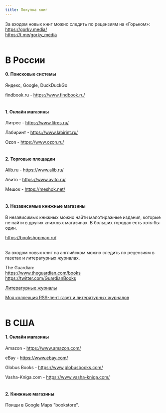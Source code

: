 ```yaml
---
title: Покупка книг
---
```


За входом новых книг можно следить по рецензиям на «Горьком»:<br>
<https://gorky.media/><br>
<https://t.me/gorky_media>
<br><br>

# В России

#### 0. Поисковые системы

Яндекс, Google, DuckDuckGo

findbook.ru - <https://www.findbook.ru/>
<br><br>

#### 1. Онлайн магазины

Литрес - <https://www.litres.ru/>

Лабиринт - <https://www.labirint.ru/>

Ozon - <https://www.ozon.ru/>
<br><br>

#### 2. Торговые площадки

Alib.ru - <https://www.alib.ru/>

Авито - <https://www.avito.ru/>

Мешок - <https://meshok.net/>
<br><br>

#### 3. Независимые книжные магазины

В независимых книжных можно найти малотиражные издания, которые не найти в других книжных магазинах. В больших городах есть хотя бы один.

<https://bookshopmap.ru/>
<br><br>

За входом новых книг на английском можно следить по рецензиям в газетах и литературных журналах.

The Guardian:<br>
<https://www.theguardian.com/books><br>
<https://twitter.com/GuardianBooks>

[Литературные журналы](/en/articles#literary)

[Моя коллекция RSS-лент газет и литературных журналов](https://lamescholar.github.io/2023/12/08/follow-the-press-using-rss-ru.html)
<br><br>

# В США

#### 1. Онлайн магазины

Amazon - 	<https://www.amazon.com/>

eBay - <https://www.ebay.com/>

Globus Books - <https://www.globusbooks.com/>

Vasha-Kniga.com - <https://www.vasha-kniga.com/>
<br><br>

#### 2. Книжные магазины

Поищи в Google Maps "bookstore".